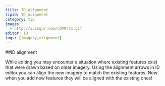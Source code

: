 ```yaml
---
title: ID_alignment
tipid: ID_alignment
category: tip
images: 
  - http://i.imgur.com/cOVMr7x.gif
editor: ID
tags: [imagery,alignment]
---
```


##ID alignment

While editing you may encounter a situation where existing features exist that were drawn based on older imagery. 
Using the alignment arrows in ID editor you can align the new imagery to match the existing features. Now when you add
new features they will be aligned with the existing ones!
